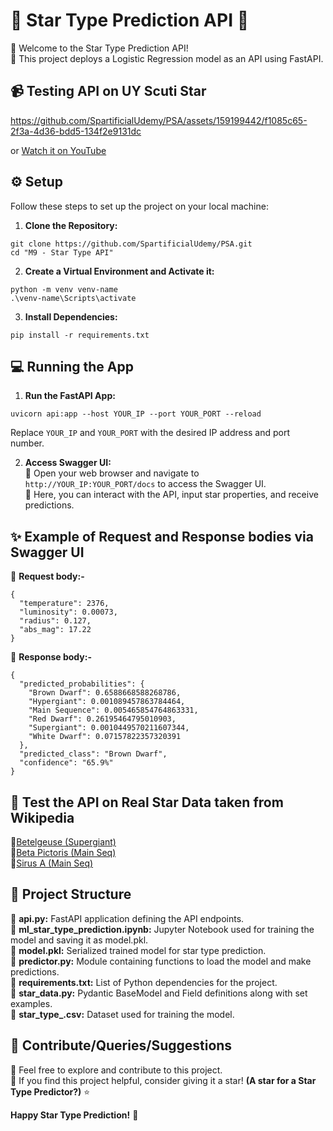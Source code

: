 # 🌟 Star Type Prediction API 🌠

🔸 Welcome to the Star Type Prediction API!<br>
🔸 This project deploys a Logistic Regression model as an API using FastAPI.


## 📹 Testing API on UY Scuti Star 

https://github.com/SpartificialUdemy/PSA/assets/159199442/f1085c65-2f3a-4d36-bdd5-134f2e9131dc

or [Watch it on YouTube](https://www.youtube.com/watch?v=JDmhYcpCt0A)

## ⚙️ Setup
Follow these steps to set up the project on your local machine:
1. **Clone the Repository:**
```
git clone https://github.com/SpartificialUdemy/PSA.git
cd "M9 - Star Type API"
```
2. **Create a Virtual Environment and Activate it:** 
```
python -m venv venv-name
.\venv-name\Scripts\activate
```
3. **Install Dependencies:**
```
pip install -r requirements.txt
```

## 💻 Running the App
1. **Run the FastAPI App:**
```
uvicorn api:app --host YOUR_IP --port YOUR_PORT --reload
```
Replace `YOUR_IP` and `YOUR_PORT` with the desired IP address and port number.

2. **Access Swagger UI:**<br>
🔸 Open your web browser and navigate to `http://YOUR_IP:YOUR_PORT/docs` to access the Swagger UI.<br>
🔸 Here, you can interact with the API, input star properties, and receive predictions.

## ✨ Example of Request and Response bodies via Swagger UI

🔸 **Request body:-**
```
{
  "temperature": 2376,
  "luminosity": 0.00073,
  "radius": 0.127,
  "abs_mag": 17.22
}
```

🔸 **Response body:-**
```
{
  "predicted_probabilities": {
    "Brown Dwarf": 0.6588668588268786,
    "Hypergiant": 0.001089457863784464,
    "Main Sequence": 0.005465854764863331,
    "Red Dwarf": 0.26195464795010903,
    "Supergiant": 0.0010449570211607344,
    "White Dwarf": 0.07157822357320391
  },
  "predicted_class": "Brown Dwarf",
  "confidence": "65.9%"
}
```

## 💫 Test the API on Real Star Data taken from Wikipedia                 
🔸[Betelgeuse (Supergiant)](https://en.wikipedia.org/wiki/Betelgeuse)              
🔸[Beta Pictoris (Main Seq)](https://en.wikipedia.org/wiki/Beta_Pictoris)             
🔸[Sirus A (Main Seq)](https://en.wikipedia.org/wiki/Sirius)                  

## 📁 Project Structure
🔸 **api.py:** FastAPI application defining the API endpoints.<br>
🔸 **ml_star_type_prediction.ipynb:** Jupyter Notebook used for training the model and saving it as model.pkl.<br>
🔸 **model.pkl:** Serialized trained model for star type prediction.<br>
🔸 **predictor.py:** Module containing functions to load the model and make predictions.<br>
🔸 **requirements.txt:** List of Python dependencies for the project.<br>
🔸 **star_data.py:** Pydantic BaseModel and Field definitions along with set examples.<br>
🔸 **star_type_.csv:** Dataset used for training the model.<br>

## 🤝 Contribute/Queries/Suggestions
🔸 Feel free to explore and contribute to this project.<br>
🔸 If you find this project helpful, consider giving it a star! **(A star for a Star Type Predictor?)** ⭐️<br>

**Happy Star Type Prediction!** 🌌
